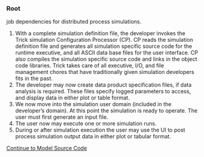 ### Root

 job dependencies for distributed process simulations.
1. With a complete simulation definition file, the developer invokes the Trick simulation Configuration Processor (CP). CP reads the simulation definition file and generates all simulation specific source code for the runtime executive, and all ASCII data base files for the user interface. CP also compiles the simulation specific source code and links in the object code libraries. Trick takes care of all executive, I/O, and file management chores that have traditionally given simulation developers fits in the past.
1. The developer may now create data product specification files, if data analysis is required. These files specify logged parameters to access, and display data in either plot or table format.
1. We now move into the simulation user domain (included in the developer’s domain). At this point the simulation is ready to operate. The user must first generate an input file.
1. The user now may execute one or more simulation runs.
1. During or after simulation execution the user may use the UI to post process simulation output data in either plot or tabular format.

[Continue to Model Source Code](Model-Source-Code)
